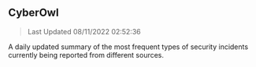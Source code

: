 ## CyberOwl 
> Last Updated 08/11/2022 02:52:36 


A daily updated summary of the most frequent types of security incidents currently being reported from different sources.

